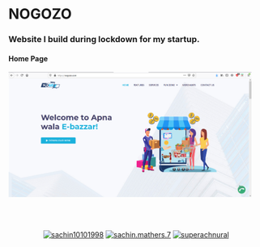 <h1>NOGOZO</h1>
<h3 align="left">Website I build during lockdown for my startup.</h3>

<h4>Home Page</h4>

<img alt="NOGOZO Home Page" src="https://raw.githubusercontent.com/anuj6299/nogozo/master/screenshots/Screenshot%20(100).png?token=AKKLTXHLHTVUG2KSJU3U4ES77ZRZ4" width="480px"/>

<br/><br/>
<p align="center">
<a href="https://www.linkedin.com/in/anuj6299/" target="blank"><img align="center" src="https://cdn.jsdelivr.net/npm/simple-icons@3.0.1/icons/linkedin.svg" alt="sachin10101998" height="20" width="20" /></a>
<a href="https://www.facebook.com/anuj6299" target="blank"><img align="center" src="https://cdn.jsdelivr.net/npm/simple-icons@3.0.1/icons/facebook.svg" alt="sachin.mathers.7" height="20" width="20" /></a>
<a href="https://www.instagram.com/_anujs/" target="blank"><img align="center" src="https://cdn.jsdelivr.net/npm/simple-icons@3.0.1/icons/instagram.svg" alt="superachnural" height="20" width="20" /></a>
</p>
